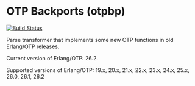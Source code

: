 OTP Backports (otpbp)
=====================
[![Build Status](https://github.com/Ledest/otpbp/actions/workflows/erlang.yml/badge.svg)](https://github.com/Ledest/otpbp/actions/workflows/erlang.yml/badge.svg)

Parse transformer that implements some new OTP functions in old Erlang/OTP releases.

Current version of Erlang/OTP: 26.2.

Supported versions of Erlang/OTP: 19.x, 20.x, 21.x, 22.x, 23.x, 24.x, 25.x, 26.0, 26.1, 26.2
